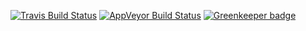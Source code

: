 [![Travis Build Status](https://api.travis-ci.org/lukemsc/sc2profile-twitch-extension-api.svg?branch=master)](https://travis-ci.org/lukemsc/sc2profile-twitch-extension-api)
[![AppVeyor Build Status](https://ci.appveyor.com/api/projects/status/github/lukemsc/sc2profile-twitch-extension-api?svg=true)](https://ci.appveyor.com/project/lukemsc/sc2profile-twitch-extension-api)
[![Greenkeeper badge](https://badges.greenkeeper.io/lukemsc/sc2profile-twitch-extension-api.svg)](https://greenkeeper.io/)

